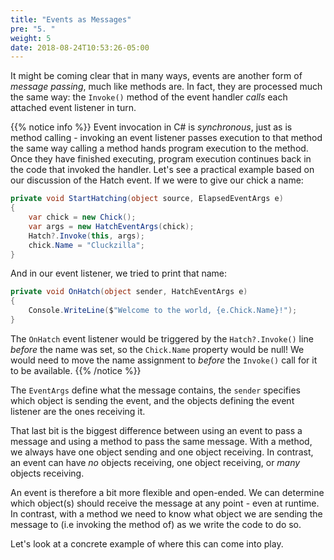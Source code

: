 ```yaml
---
title: "Events as Messages"
pre: "5. "
weight: 5
date: 2018-08-24T10:53:26-05:00
---
```


It might be coming clear that in many ways, events are another form of _message passing_, much like methods are.  In fact, they are processed much the same way: the `Invoke()` method of the event handler _calls_ each attached event listener in turn. 

{{% notice info %}}
Event invocation in C# is _synchronous_, just as is method calling - invoking an event listener passes execution to that method the same way calling a method hands program execution to the method.  Once they have finished executing, program execution continues back in the code that invoked the handler.  Let's see a practical example based on our discussion of the Hatch event.  If we were to give our chick a name:

```csharp
private void StartHatching(object source, ElapsedEventArgs e) 
{
    var chick = new Chick();
    var args = new HatchEventArgs(chick);
    Hatch?.Invoke(this, args);
    chick.Name = "Cluckzilla";
}
```

And in our event listener, we tried to print that name:

```csharp
private void OnHatch(object sender, HatchEventArgs e)
{
    Console.WriteLine($"Welcome to the world, {e.Chick.Name}!");
}
```

The `OnHatch` event listener would be triggered by the `Hatch?.Invoke()` line _before_ the name was set, so the `Chick.Name` property would be null!  We would need to move the name assignment to _before_ the `Invoke()` call for it to be available.
{{% /notice %}}

The `EventArgs` define what the message contains, the `sender` specifies which object is sending the event, and the objects defining the event listener are the ones receiving it.

That last bit is the biggest difference between using an event to pass a message and using a method to pass the same message.  With a method, we always have one object sending and one object receiving.  In contrast, an event can have _no_ objects receiving, one object receiving, or _many_ objects receiving.  

An event is therefore a bit more flexible and open-ended.  We can determine which object(s) should receive the message at any point - even at runtime.  In contrast, with a method we need to know what object we are sending the message to (i.e invoking the method of) as we write the code to do so.

Let's look at a concrete example of where this can come into play.
